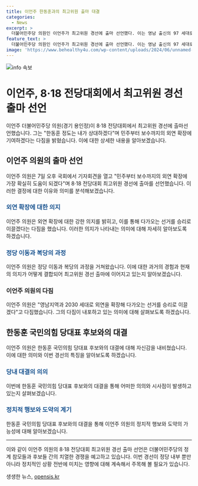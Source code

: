```yaml
---
title: 이언주 한동훈과의 최고위원 출마 대결
categories:
  - News
excerpt: >
  더불어민주당 의원인 이언주가 최고위원 경선에 출마 선언했다. 이는 영남 출신의 97 세대로써 영남과 2030 세대로의 외연 확장을 다짐하며, 자신감을 내비친 것으로 알려졌다. 이는 최고위원 후보 중 윤석열 정권과 맞선 경험이 풍부하며, 한동훈 국민의힘 당대표 후보에 자신감을 보였다. 이언주는 2012년 19대 총선부터 정당을 옮겨 다니며, 올해 2월 더불어민주당으로 재입당한 경력을 가지고 있다.
feature_text: >
  더불어민주당 의원인 이언주가 최고위원 경선에 출마 선언했다. 이는 영남 출신의 97 세대로써 영남과 2030 세대로의 외연 확장을 다짐하며, 자신감을 내비친 것으로 알려졌다. 이는 최고위원 후보 중 윤석열 정권과 맞선 경험이 풍부하며, 한동훈 국민의힘 당대표 후보에 자신감을 보였다. 이언주는 2012년 19대 총선부터 정당을 옮겨 다니며, 올해 2월 더불어민주당으로 재입당한 경력을 가지고 있다.
image: 'https://www.behealthy4u.com/wp-content/uploads/2024/06/unnamed-file.png'
---
```


<p><img src="https://www.behealthy4u.com/wp-content/uploads/2024/06/unnamed-file.png" alt="info 속보" /></p>

<h1 data-ke-size="size26">이언주, 8·18 전당대회에서 최고위원 경선 출마 선언</h1>

<p data-ke-size="size16">이언주 더불어민주당 의원(경기 용인정)이 8·18 전당대회에서 최고위원 경선에 출마선언했습니다. 그는 "한동훈 정도는 내가 상대하겠다"며 민주부터 보수까지의 외연 확장에 기여하겠다는 다짐을 밝혔습니다. 이에 대한 상세한 내용을 알아보겠습니다.</p>

<h2 data-ke-size="size24">이언주 의원의 출마 선언</h2>

<p data-ke-size="size16">이언주 의원은 7일 오후 국회에서 기자회견을 열고 "민주부터 보수까지의 외연 확장에 가장 확실히 도움이 되겠다"며 8·18 전당대회 최고위원 경선에 출마를 선언했습니다. 이러한 결정에 대한 이유와 의미를 분석해보겠습니다.</p>

<h3 data-ke-size="size22"><b><span style="color: #1a5490;">외연 확장에 대한 의지</span></b></h3>

<p data-ke-size="size16">이언주 의원은 외연 확장에 대한 강한 의지를 밝히고, 이를 통해 다가오는 선거를 승리로 이끌겠다는 다짐을 했습니다. 이러한 의지가 나타내는 의미에 대해 자세히 알아보도록 하겠습니다.</p>

<h3 data-ke-size="size22"><b><span style="color: #1a5490;">정당 이동과 복당의 과정</span></b></h3>

<p data-ke-size="size16">이언주 의원은 정당 이동과 복당의 과정을 거쳐왔습니다. 이에 대한 과거의 경험과 현재의 의지가 어떻게 결합되어 최고위원 경선 출마에 이어지고 있는지 알아보겠습니다.</p>

<h3 data-ke-size="size22">이언주 의원의 다짐</h3>

<p data-ke-size="size16">이언주 의원은 "영남지역과 2030 세대로 외연을 확장해 다가오는 선거를 승리로 이끌겠다"고 다짐했습니다. 그의 다짐이 내포하고 있는 의미에 대해 살펴보도록 하겠습니다.</p>

<h2 data-ke-size="size24">한동훈 국민의힘 당대표 후보와의 대결</h2>

<p data-ke-size="size16">이언주 의원은 한동훈 국민의힘 당대표 후보와의 대결에 대해 자신감을 내비쳤습니다. 이에 대한 의미와 이번 경선의 특징을 알아보도록 하겠습니다.</p>

<h3 data-ke-size="size22"><b><span style="color: #1a5490;">당내 대결의 의의</span></b></h3>

<p data-ke-size="size16">이번에 한동훈 국민의힘 당대표 후보와의 대결을 통해 어떠한 의의와 시사점이 발생하고 있는지 살펴보겠습니다.</p>

<h3 data-ke-size="size22"><b><span style="color: #1a5490;">정치적 행보와 도약의 계기</span></b></h3>

<p data-ke-size="size16">한동훈 국민의힘 당대표 후보와의 대결을 통해 이언주 의원의 정치적 행보와 도약의 가능성에 대해 알아보겠습니다.</p>

<hr data-ke-size="size16">

<p data-ke-size="size16">이와 같이 이언주 의원의 8·18 전당대회 최고위원 경선 출마 선언은 더불어민주당의 정계 참모들과 후보들 간의 치열한 경쟁을 예고하고 있습니다. 이번 경선이 정당 내부 뿐만 아니라 정치적인 상황 전반에 미치는 영향에 대해 계속해서 주목해 볼 필요가 있습니다.</p>
생생한 뉴스, <a href="https://opensis.kr" rel="dofollow">opensis.kr</a>


